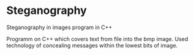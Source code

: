 # Steganography
Steganography in images program in C++

Programm on C++ which covers text from file into the bmp image. Used technology of concealing messages within the lowest bits of image.
